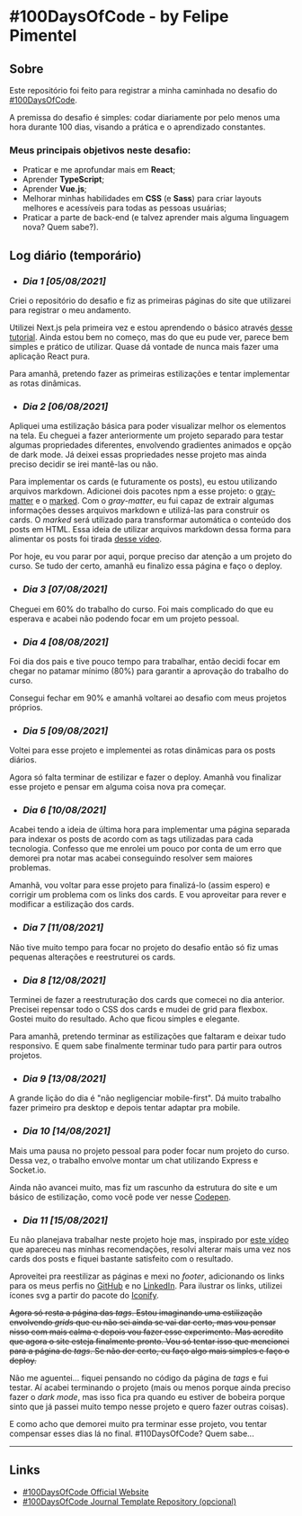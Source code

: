 # **#100DaysOfCode** - by Felipe Pimentel

## **Sobre**

Este repositório foi feito para registrar a minha caminhada no desafio do [#100DaysOfCode](https://www.100daysofcode.com).

A premissa do desafio é simples: codar diariamente por pelo menos uma hora durante 100 dias, visando a prática e o aprendizado constantes.

### Meus principais objetivos neste desafio:

* Praticar e me aprofundar mais em **React**;
* Aprender **TypeScript**;
* Aprender **Vue.js**;
* Melhorar minhas habilidades em **CSS** (e **Sass**) para criar layouts melhores e acessíveis para todas as pessoas usuárias;
* Praticar a parte de back-end (e talvez aprender mais alguma linguagem nova? Quem sabe?).

## **Log diário (temporário)**

* ### *Dia 1 [05/08/2021]*
Criei o repositório do desafio e fiz as primeiras páginas do site que utilizarei para registrar o meu andamento.

Utilizei Next.js pela primeira vez e estou aprendendo o básico através [desse tutorial](https://www.youtube.com/playlist?list=PL4cUxeGkcC9g9gP2onazU5-2M-AzA8eBw). Ainda estou bem no começo, mas do que eu pude ver, parece bem simples e prático de utilizar. Quase dá vontade de nunca mais fazer uma aplicação React pura.

Para amanhã, pretendo fazer as primeiras estilizações e tentar implementar as rotas dinâmicas.

* ### *Dia 2 [06/08/2021]*
Apliquei uma estilização básica para poder visualizar melhor os elementos na tela. Eu cheguei a fazer anteriormente um projeto separado para testar algumas propriedades diferentes, envolvendo gradientes animados e opção de dark mode. Já deixei essas propriedades nesse projeto mas ainda preciso decidir se irei mantê-las ou não.

Para implementar os cards (e futuramente os posts), eu estou utilizando arquivos markdown. Adicionei dois pacotes npm a esse projeto: o [gray-matter](https://www.npmjs.com/package/gray-matter) e o [marked](https://www.npmjs.com/package/marked). Com o *gray-matter*, eu fui capaz de extrair algumas informações desses arquivos markdown e utilizá-las para construir os cards. O *marked* será utilizado para transformar automática o conteúdo dos posts em HTML. Essa ideia de utilizar arquivos markdown dessa forma para alimentar os posts foi tirada [desse vídeo](https://www.youtube.com/watch?v=MrjeefD8sac).

Por hoje, eu vou parar por aqui, porque preciso dar atenção a um projeto do curso. Se tudo der certo, amanhã eu finalizo essa página e faço o deploy.

* ### *Dia 3 [07/08/2021]*
Cheguei em 60% do trabalho do curso. Foi mais complicado do que eu esperava e acabei não podendo focar em um projeto pessoal.

* ### *Dia 4 [08/08/2021]*
Foi dia dos pais e tive pouco tempo para trabalhar, então decidi focar em chegar no patamar mínimo (80%) para garantir a aprovação do trabalho do curso.

Consegui fechar em 90% e amanhã voltarei ao desafio com meus projetos próprios.

* ### *Dia 5 [09/08/2021]*
Voltei para esse projeto e implementei as rotas dinâmicas para os posts diários.

Agora só falta terminar de estilizar e fazer o deploy. Amanhã vou finalizar esse projeto e pensar em alguma coisa nova pra começar.

* ### *Dia 6 [10/08/2021]*
Acabei tendo a ideia de última hora para implementar uma página separada para indexar os posts de acordo com as tags utilizadas para cada tecnologia. Confesso que me enrolei um pouco por conta de um erro que demorei pra notar mas acabei conseguindo resolver sem maiores problemas.

Amanhã, vou voltar para esse projeto para finalizá-lo (assim espero) e corrigir um problema com os links dos cards. E vou aproveitar para rever e modificar a estilização dos cards.

* ### *Dia 7 [11/08/2021]*
Não tive muito tempo para focar no projeto do desafio então só fiz umas pequenas alterações e reestruturei os cards.

* ### *Dia 8 [12/08/2021]*
Terminei de fazer a reestruturação dos cards que comecei no dia anterior. Precisei repensar todo o CSS dos cards e mudei de grid para flexbox. Gostei muito do resultado. Acho que ficou simples e elegante.

Para amanhã, pretendo terminar as estilizações que faltaram e deixar tudo responsivo. E quem sabe finalmente terminar tudo para partir para outros projetos.

* ### *Dia 9 [13/08/2021]*
A grande lição do dia é "não negligenciar mobile-first". Dá muito trabalho fazer primeiro pra desktop e depois tentar adaptar pra mobile.

* ### *Dia 10 [14/08/2021]*
Mais uma pausa no projeto pessoal para poder focar num projeto do curso. Dessa vez, o trabalho envolve montar um chat utilizando Express e Socket.io.

Ainda não avancei muito, mas fiz um rascunho da estrutura do site e um básico de estilização, como você pode ver nesse [Codepen](https://codepen.io/felipepimentel/pen/PomgWZK).

* ### *Dia 11 [15/08/2021]*
Eu não planejava trabalhar neste projeto hoje mas, inspirado por [este vídeo](https://www.youtube.com/watch?v=k3YHfp8Bp_E) que apareceu nas minhas recomendações, resolvi alterar mais uma vez nos cards dos posts e fiquei bastante satisfeito com o resultado.

Aproveitei pra reestilizar as páginas e mexi no *footer*, adicionando os links para os meus perfis no [GitHub](https://github.com/felipe-pimentel) e no [LinkedIn](https://linkedin.com/in/felipe-pimentel-web-dev/). Para ilustrar os links, utilizei ícones svg a partir do pacote do [Iconify](https://iconify.design).

~~Agora só resta a página das *tags*. Estou imaginando uma estilização envolvendo *grids* que eu não sei ainda se vai dar certo, mas vou pensar nisso com mais calma e depois vou fazer esse experimento. Mas acredito que agora o site esteja finalmente pronto. Vou só tentar isso que mencionei para a página de *tags*. Se não der certo, eu faço algo mais simples e faço o deploy.~~

Não me aguentei... fiquei pensando no código da página de *tags* e fui testar. Aí acabei terminando o projeto (mais ou menos porque ainda preciso fazer o *dark mode*, mas isso fica pra quando eu estiver de bobeira porque sinto que já passei muito tempo nesse projeto e quero fazer outras coisas).

E como acho que demorei muito pra terminar esse projeto, vou tentar compensar esses dias lá no final. #110DaysOfCode? Quem sabe...

---

## **Links**

* [#100DaysOfCode Official Website](https://www.100daysofcode.com)
* [#100DaysOfCode Journal Template Repository (opcional)](https://github.com/Kallaway/100-days-of-code)

